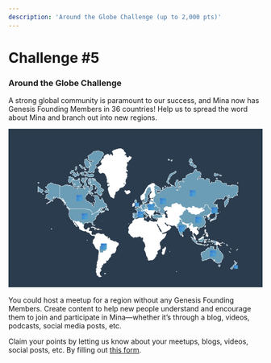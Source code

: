 ```yaml
---
description: 'Around the Globe Challenge (up to 2,000 pts)'
---
```


# Challenge \#5

### **Around the Globe Challenge**

A strong global community is paramount to our success, and Mina now has Genesis Founding Members in 36 countries! Help us to spread the word about Mina and branch out into new regions.

![](../.gitbook/assets/0db9e91b63c3cd545c5d6dfcffefc354bd52416f.jpeg)

You could host a meetup for a region without any Genesis Founding Members. Create content to help new people understand and encourage them to join and participate in Mina—whether it’s through a blog, videos, podcasts, social media posts, etc.

Claim your points by letting us know about your meetups, blogs, videos, social posts, etc. By filling out [this form](https://share.hsforms.com/1_li5ShJxQn-iqemQmoekiQ4xuul).

